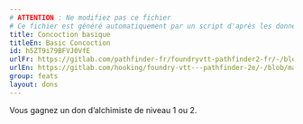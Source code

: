 ```yaml
---
# ATTENTION : Ne modifiez pas ce fichier
# Ce fichier est généré automatiquement par un script d'après les données du module Foundry VTT officiel et de sa traduction
title: Concoction basique
titleEn: Basic Concoction
id: h5ZT9i79BFVJ0VfE
urlFr: https://gitlab.com/pathfinder-fr/foundryvtt-pathfinder2-fr/-/blob/master/data/feats/h5ZT9i79BFVJ0VfE.htm
urlEn: https://gitlab.com/hooking/foundry-vtt---pathfinder-2e/-/blob/master/packs/data/feats.db/basic-concoction.json
group: feats
layout: dons
---
```

Vous gagnez un don d’alchimiste de niveau 1 ou 2.


